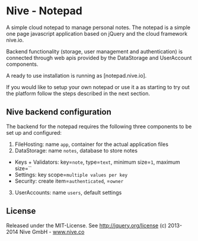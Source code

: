 
# Nive - Notepad

A simple cloud notepad to manage personal notes. The notepad is a simple one
page javascript application based on jQuery and the cloud framework nive.io.

Backend functionality (storage, user management and authentication) is
connected through web apis provided by the DataStorage and UserAccount
components.

A ready to use installation is running as [notepad.nive.io].

If you would like to setup your own notepad or use it a as starting to try
out the platform follow the steps described in the next section.

## Nive backend configuration

The backend for the notepad requires the following three components to be set
up and configured:

1) FileHosting: name `app`, container for the actual application files 
2) DataStorage: name `notes`, database to store notes 
  - Keys + Validators: key=`note`, type=`text`, minimum size=`1`, maximum size=``
  - Settings: key scope=`multiple values per key`
  - Security: create item=`authenticated`, <all other functions>=`owner`
3) UserAccounts: name `users`, default settings 

## License

Released under the MIT-License. See http://jquery.org/license 
(c) 2013-2014 Nive GmbH - www.nive.co  
